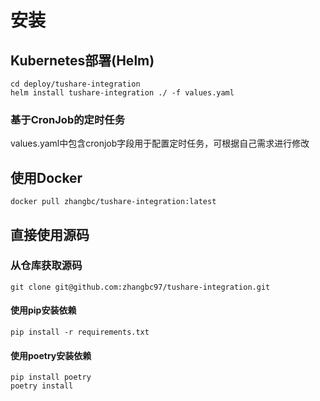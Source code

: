 # 安装

## Kubernetes部署(Helm)

    cd deploy/tushare-integration
    helm install tushare-integration ./ -f values.yaml

### 基于CronJob的定时任务

values.yaml中包含cronjob字段用于配置定时任务，可根据自己需求进行修改

## 使用Docker

    docker pull zhangbc/tushare-integration:latest

## 直接使用源码

### 从仓库获取源码

    git clone git@github.com:zhangbc97/tushare-integration.git

#### 使用pip安装依赖

    pip install -r requirements.txt

#### 使用poetry安装依赖

    pip install poetry
    poetry install